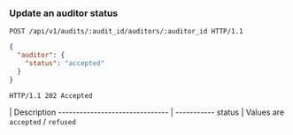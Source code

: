 ### Update an auditor status

```http
POST /api/v1/audits/:audit_id/auditors/:auditor_id HTTP/1.1
```

```json
{
  "auditor": {
    "status": "accepted"
  }
}
```

```http
HTTP/1.1 202 Accepted
```

 | Description
------------------------------- | -----------
status                        | Values are `accepted` / `refused`

